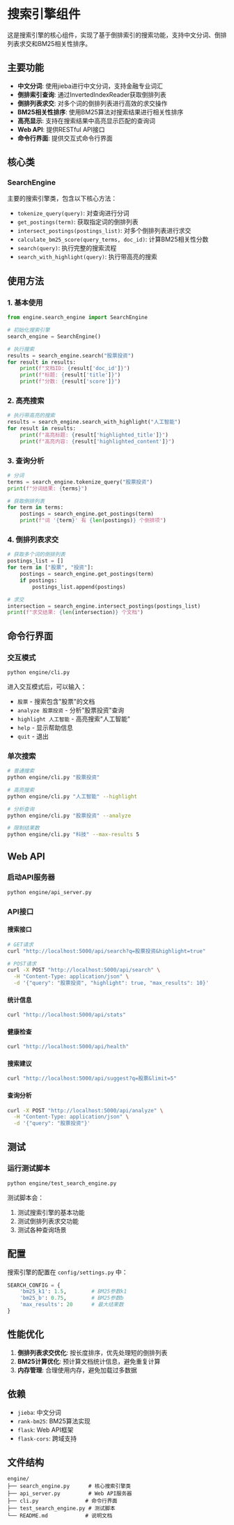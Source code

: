 # 搜索引擎组件

这是搜索引擎的核心组件，实现了基于倒排索引的搜索功能，支持中文分词、倒排列表求交和BM25相关性排序。

## 主要功能

- **中文分词**: 使用jieba进行中文分词，支持金融专业词汇
- **倒排索引查询**: 通过InvertedIndexReader获取倒排列表
- **倒排列表求交**: 对多个词的倒排列表进行高效的求交操作
- **BM25相关性排序**: 使用BM25算法对搜索结果进行相关性排序
- **高亮显示**: 支持在搜索结果中高亮显示匹配的查询词
- **Web API**: 提供RESTful API接口
- **命令行界面**: 提供交互式命令行界面

## 核心类

### SearchEngine

主要的搜索引擎类，包含以下核心方法：

- `tokenize_query(query)`: 对查询进行分词
- `get_postings(term)`: 获取指定词的倒排列表
- `intersect_postings(postings_list)`: 对多个倒排列表进行求交
- `calculate_bm25_score(query_terms, doc_id)`: 计算BM25相关性分数
- `search(query)`: 执行完整的搜索流程
- `search_with_highlight(query)`: 执行带高亮的搜索

## 使用方法

### 1. 基本使用

```python
from engine.search_engine import SearchEngine

# 初始化搜索引擎
search_engine = SearchEngine()

# 执行搜索
results = search_engine.search("股票投资")
for result in results:
    print(f"文档ID: {result['doc_id']}")
    print(f"标题: {result['title']}")
    print(f"分数: {result['score']}")
```

### 2. 高亮搜索

```python
# 执行带高亮的搜索
results = search_engine.search_with_highlight("人工智能")
for result in results:
    print(f"高亮标题: {result['highlighted_title']}")
    print(f"高亮内容: {result['highlighted_content']}")
```

### 3. 查询分析

```python
# 分词
terms = search_engine.tokenize_query("股票投资")
print(f"分词结果: {terms}")

# 获取倒排列表
for term in terms:
    postings = search_engine.get_postings(term)
    print(f"词 '{term}' 有 {len(postings)} 个倒排项")
```

### 4. 倒排列表求交

```python
# 获取多个词的倒排列表
postings_list = []
for term in ["股票", "投资"]:
    postings = search_engine.get_postings(term)
    if postings:
        postings_list.append(postings)

# 求交
intersection = search_engine.intersect_postings(postings_list)
print(f"求交结果: {len(intersection)} 个文档")
```

## 命令行界面

### 交互模式

```bash
python engine/cli.py
```

进入交互模式后，可以输入：
- `股票` - 搜索包含"股票"的文档
- `analyze 股票投资` - 分析"股票投资"查询
- `highlight 人工智能` - 高亮搜索"人工智能"
- `help` - 显示帮助信息
- `quit` - 退出

### 单次搜索

```bash
# 普通搜索
python engine/cli.py "股票投资"

# 高亮搜索
python engine/cli.py "人工智能" --highlight

# 分析查询
python engine/cli.py "股票投资" --analyze

# 限制结果数
python engine/cli.py "科技" --max-results 5
```

## Web API

### 启动API服务器

```bash
python engine/api_server.py
```

### API接口

#### 搜索接口

```bash
# GET请求
curl "http://localhost:5000/api/search?q=股票投资&highlight=true"

# POST请求
curl -X POST "http://localhost:5000/api/search" \
  -H "Content-Type: application/json" \
  -d '{"query": "股票投资", "highlight": true, "max_results": 10}'
```

#### 统计信息

```bash
curl "http://localhost:5000/api/stats"
```

#### 健康检查

```bash
curl "http://localhost:5000/api/health"
```

#### 搜索建议

```bash
curl "http://localhost:5000/api/suggest?q=股票&limit=5"
```

#### 查询分析

```bash
curl -X POST "http://localhost:5000/api/analyze" \
  -H "Content-Type: application/json" \
  -d '{"query": "股票投资"}'
```

## 测试

### 运行测试脚本

```bash
python engine/test_search_engine.py
```

测试脚本会：
1. 测试搜索引擎的基本功能
2. 测试倒排列表求交功能
3. 测试各种查询场景

## 配置

搜索引擎的配置在 `config/settings.py` 中：

```python
SEARCH_CONFIG = {
    'bm25_k1': 1.5,        # BM25参数k1
    'bm25_b': 0.75,        # BM25参数b
    'max_results': 20      # 最大结果数
}
```

## 性能优化

1. **倒排列表求交优化**: 按长度排序，优先处理短的倒排列表
2. **BM25计算优化**: 预计算文档统计信息，避免重复计算
3. **内存管理**: 合理使用内存，避免加载过多数据

## 依赖

- `jieba`: 中文分词
- `rank-bm25`: BM25算法实现
- `flask`: Web API框架
- `flask-cors`: 跨域支持

## 文件结构

```
engine/
├── search_engine.py      # 核心搜索引擎类
├── api_server.py         # Web API服务器
├── cli.py               # 命令行界面
├── test_search_engine.py # 测试脚本
└── README.md            # 说明文档
```
